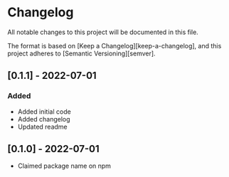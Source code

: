 # Changelog

All notable changes to this project will be documented in this file.

The format is based on [Keep a Changelog][keep-a-changelog], and this project adheres to [Semantic Versioning][semver].


<!-- ## [Unreleased] -->


## [0.1.1] - 2022-07-01
### Added
- Added initial code
- Added changelog
- Updated readme


## [0.1.0] - 2022-07-01
- Claimed package name on npm

